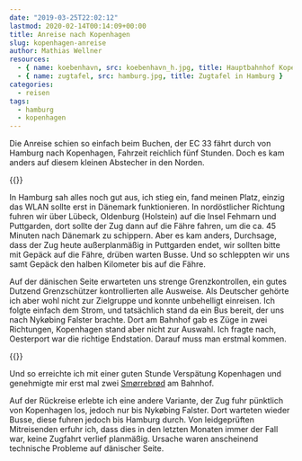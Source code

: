 ```yaml
---
date: "2019-03-25T22:02:12"
lastmod: 2020-02-14T00:14:09+00:00
title: Anreise nach Kopenhagen
slug: kopenhagen-anreise
author: Mathias Wellner
resources:
  - { name: koebenhavn, src: koebenhavn_h.jpg, title: Hauptbahnhof Kopenhagen }
  - { name: zugtafel, src: hamburg.jpg, title: Zugtafel in Hamburg }
categories:
  - reisen
tags:
  - hamburg
  - kopenhagen
---
```

Die Anreise schien so einfach beim Buchen, der EC 33 fährt durch von Hamburg nach Kopenhagen, Fahrzeit reichlich fünf Stunden. Doch es kam anders auf diesem kleinen Abstecher in den Norden. 
<!--more-->

{{<responsive-image name="zugtafel">}}

In Hamburg sah alles noch gut aus, ich stieg ein, fand meinen Platz, einzig das WLAN sollte erst in Dänemark funktionieren. In nordöstlicher Richtung fuhren wir über Lübeck, Oldenburg (Holstein) auf die Insel Fehmarn und Puttgarden, dort sollte der Zug dann auf die Fähre fahren, um die ca. 45 Minuten nach Dänemark zu schippern. Aber es kam anders, Durchsage, dass der Zug heute außerplanmäßig in Puttgarden endet, wir sollten bitte mit Gepäck auf die Fähre, drüben warten Busse. Und so schleppten wir uns samt Gepäck den halben Kilometer bis auf die Fähre. 

Auf der dänischen Seite erwarteten uns strenge Grenzkontrollen, ein gutes Dutzend Grenzschützer kontrollierten alle Ausweise. Als Deutscher gehörte ich aber wohl nicht zur Zielgruppe und konnte unbehelligt einreisen. Ich folgte einfach dem Strom, und tatsächlich stand da ein Bus bereit, der uns nach Nykøbing Falster brachte. Dort am Bahnhof gab es Züge in zwei Richtungen, Kopenhagen stand aber nicht zur Auswahl. Ich fragte nach, Oesterport war die richtige Endstation. Darauf muss man erstmal kommen. 

{{<responsive-image name="koebenhavn">}}

Und so erreichte ich mit einer guten Stunde Verspätung Kopenhagen und genehmigte mir erst mal zwei [Smørrebrød](https://de.wikipedia.org/wiki/Sm%C3%B8rrebr%C3%B8d) am Bahnhof. 

Auf der Rückreise erlebte ich eine andere Variante, der Zug fuhr pünktlich von Kopenhagen los, jedoch nur bis Nykøbing Falster. Dort warteten wieder Busse, diese fuhren jedoch bis Hamburg durch. Von leidgeprüften Mitreisenden erfuhr ich, dass dies in den letzten Monaten immer der Fall war, keine Zugfahrt verlief planmäßig. Ursache waren anscheinend technische Probleme auf dänischer Seite. 